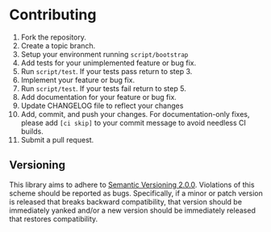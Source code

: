 # Contributing
  1. Fork the repository.
  2. Create a topic branch.
  3. Setup your environment running `script/bootstrap`
  4. Add tests for your unimplemented feature or bug fix.
  5. Run `script/test`. If your tests pass return to step 3.
  6. Implement your feature or bug fix.
  7. Run `script/test`. If your tests fail return to step 5.
  8. Add documentation for your feature or bug fix.
  9. Update CHANGELOG file to reflect your changes
  10. Add, commit, and push your changes. For documentation-only fixes, please add `[ci skip]` to your commit message to avoid needless CI builds.
  11. Submit a pull request.

## Versioning
This library aims to adhere to [Semantic Versioning 2.0.0](http://semver.org/). Violations of this scheme should be reported as bugs. Specifically, if a minor or patch version is released that breaks backward compatibility, that version should be immediately yanked and/or a new version should be immediately released that restores compatibility.

